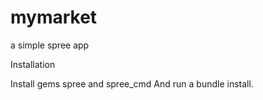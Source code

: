 mymarket
========

a simple spree app

Installation

Install gems spree and spree_cmd
And run a bundle install. 
